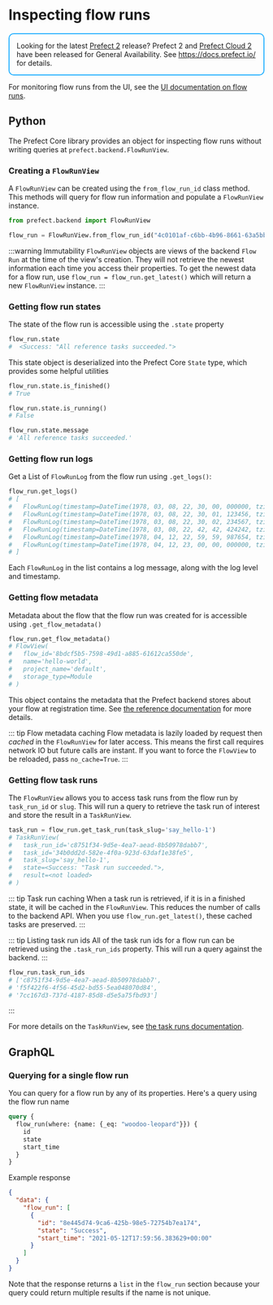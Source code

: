 # Inspecting flow runs

<div style="border: 2px solid #27b1ff; border-radius: 10px; padding: 1em;">
Looking for the latest <a href="https://docs.prefect.io/">Prefect 2</a> release? Prefect 2 and <a href="https://app.prefect.cloud">Prefect Cloud 2</a> have been released for General Availability. See <a href="https://docs.prefect.io/">https://docs.prefect.io/</a> for details.
</div>

For monitoring flow runs from the UI, see the [UI documentation on flow runs](../ui/flow-run.md).

## Python

The Prefect Core library provides an object for inspecting flow runs without writing queries at `prefect.backend.FlowRunView`.

### Creating a `FlowRunView`

A `FlowRunView` can be created using the `from_flow_run_id` class method. This methods will query for flow run information and populate a `FlowRunView` instance.

```python
from prefect.backend import FlowRunView

flow_run = FlowRunView.from_flow_run_id("4c0101af-c6bb-4b96-8661-63a5bbfb5596")
```

:::warning Immutability
`FlowRunView` objects are views of the backend `Flow Run` at the time of the view's creation.
They will not retrieve the newest information each time you access their properties.
To get the newest data for a flow run, use `flow_run = flow_run.get_latest()` which will return a new `FlowRunView` instance.
:::

### Getting flow run states

The state of the flow run is accessible using the `.state` property
```python
flow_run.state
#  <Success: "All reference tasks succeeded.">
```

This state object is deserialized into the Prefect Core `State` type, which provides some helpful utilities
```python
flow_run.state.is_finished()
# True

flow_run.state.is_running()
# False

flow_run.state.message
# 'All reference tasks succeeded.'
```

### Getting flow run logs

Get a List of `FlowRunLog` from the flow run using `.get_logs()`:

```python
flow_run.get_logs()
# [
#   FlowRunLog(timestamp=DateTime(1978, 03, 08, 22, 30, 00, 000000, tzinfo=Timezone('+00:00')), level=20, message='Submitted for execution: Task XXXXXXX'),
#   FlowRunLog(timestamp=DateTime(1978, 03, 08, 22, 30, 01, 123456, tzinfo=Timezone('+00:00')), level=20, message="Beginning Flow run for 'radio_show'"),
#   FlowRunLog(timestamp=DateTime(1978, 03, 08, 22, 30, 02, 234567, tzinfo=Timezone('+00:00')), level=20, message="Task 'series_one': Starting task run..."),
#   FlowRunLog(timestamp=DateTime(1978, 03, 08, 22, 42, 42, 424242, tzinfo=Timezone('+00:00')), level=20, message='It feels like I just had my brains smashed out by a slice of lemon wrapped round a large gold brick.'),
#   FlowRunLog(timestamp=DateTime(1978, 04, 12, 22, 59, 59, 987654, tzinfo=Timezone('+00:00')), level=20, message="Task 'series_one': Finished task run for task with final state: 'Success'"),
#   FlowRunLog(timestamp=DateTime(1978, 04, 12, 23, 00, 00, 000000, tzinfo=Timezone('+00:00')), level=20, message='Flow run SUCCESS: all reference tasks succeeded')
# ]
```

Each `FlowRunLog` in the list contains a log message, along with the log level and timestamp.

### Getting flow metadata

Metadata about the flow that the flow run was created for is accessible using `.get_flow_metadata()`

```python
flow_run.get_flow_metadata()
# FlowView(
#   flow_id='8bdcf5b5-7598-49d1-a885-61612ca550de', 
#   name='hello-world', 
#   project_name='default', 
#   storage_type=Module
# )
```

This object contains the metadata that the Prefect backend stores about your flow at registration time. See [the reference documentation](/api/latest/backend/flow.md) for more details.

::: tip Flow metadata caching
Flow metadata is lazily loaded by request then _cached_ in the `FlowRunView` for later access.
This means the first call requires network IO but future calls are instant.
If you want to force the `FlowView` to be reloaded, pass `no_cache=True`.
:::

### Getting flow task runs

The `FlowRunView` allows you to access task runs from the flow run by `task_run_id` or `slug`.
This will run a query to retrieve the task run of interest and store the result in a `TaskRunView`.

```python
task_run = flow_run.get_task_run(task_slug='say_hello-1')
# TaskRunView(
#   task_run_id='c8751f34-9d5e-4ea7-aead-8b50978dabb7', 
#   task_id='34b0dd2d-582e-4f0a-923d-63daf1e38fe5', 
#   task_slug='say_hello-1', 
#   state=<Success: "Task run succeeded.">, 
#   result=<not loaded>
# )
```

::: tip Task run caching
When a task run is retrieved, if it is in a finished state, it will be cached in the `FlowRunView`.
This reduces the number of calls to the backend API. 
When you use `flow_run.get_latest()`, these cached tasks are preserved.
:::

::: tip Listing task run ids
All of the task run ids for a flow run can be retrieved using the `.task_run_ids` property.
This will run a query against the backend.
:::

```python
flow_run.task_run_ids
# ['c8751f34-9d5e-4ea7-aead-8b50978dabb7',
# 'f5f422f6-4f56-45d2-bd55-5ea048070d84',
# '7cc167d3-737d-4187-85d8-d5e5a75fbd93']
```
:::

For more details on the `TaskRunView`, see [the task runs documentation](./task-runs.md).

## GraphQL

### Querying for a single flow run

You can query for a flow run by any of its properties. Here's a query using the flow run name

```graphql
query {
  flow_run(where: {name: {_eq: "woodoo-leopard"}}) {
    id
    state
    start_time
  }
}
```

Example response

```json
{
  "data": {
    "flow_run": [
      {
        "id": "8e445d74-9ca6-425b-98e5-72754b7ea174",
        "state": "Success",
        "start_time": "2021-05-12T17:59:56.383629+00:00"
      }
    ]
  }
}
```

Note that the response returns a `list` in the `flow_run` section because your query could return multiple results if the name is not unique.
